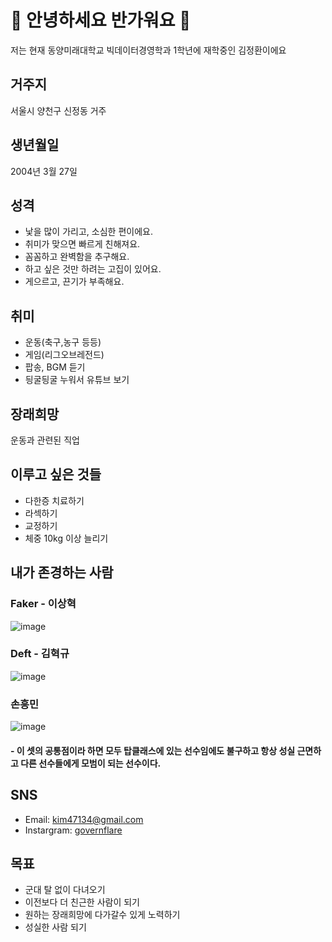 # 👋 안녕하세요 반가워요 👋

저는 현재 동양미래대학교 빅데이터경영학과 1학년에 재학중인 김정환이에요

## 거주지
서울시 양천구 신정동 거주

## 생년월일
2004년 3월 27일

## 성격
- 낯을 많이 가리고, 소심한 편이에요.
- 취미가 맞으면 빠르게 친해져요.
- 꼼꼼하고 완벽함을 추구해요.
- 하고 싶은 것만 하려는 고집이 있어요.
- 게으르고, 끈기가 부족해요.
  
## 취미
- 운동(축구,농구 등등)
- 게임(리그오브레전드)
- 팝송, BGM 듣기
- 딍굴딍굴 누워서 유튜브 보기

## 장래희망
운동과 관련된 직업

## 이루고 싶은 것들

- 다한증 치료하기
- 라섹하기
- 교정하기
- 체중 10kg 이상 늘리기

## 내가 존경하는 사람
 ### Faker - 이상혁
  ![image](https://github.com/JeongHwan04327/JeongHwan04327/assets/144201018/456f96c2-9fa0-4c49-9355-ae2981cd7254)
 ### Deft - 김혁규
  ![image](https://github.com/JeongHwan04327/JeongHwan04327/assets/144201018/eccc3cc3-7687-4c69-a453-b412ca8c8dc1)
 ### 손흥민
  ![image](https://github.com/JeongHwan04327/JeongHwan04327/assets/144201018/5d4e36f4-f560-4dde-ba25-c28d8ecae8f0)

#### - 이 셋의 공통점이라 하면 모두 탑클래스에 있는 선수임에도 불구하고 항상 성실 근면하고 다른 선수들에게 모범이 되는 선수이다.
##  SNS
- Email: kim47134@gmail.com
- Instargram: [governflare](https://www.instagram.com/governflare/)

## 목표
- 군대 탈 없이 다녀오기
- 이전보다 더 친근한 사람이 되기
- 원하는 장래희망에 다가갈수 있게 노력하기
- 성실한 사람 되기
